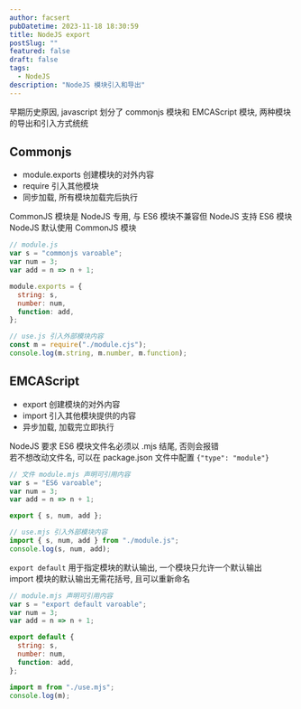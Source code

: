 ```yaml
---
author: facsert
pubDatetime: 2023-11-18 18:30:59
title: NodeJS export
postSlug: ""
featured: false
draft: false
tags:
  - NodeJS
description: "NodeJS 模块引入和导出"
---
```


<!--
 * @Author: facsert
 * @Date: 2023-11-18 18:30:59
 * @LastEditTime: 2023-12-15 23:03:36
 * @LastEditors: facsert
 * @Description:
-->

早期历史原因, javascript 划分了 commonjs 模块和 EMCAScript 模块, 两种模块的导出和引入方式统统

## Commonjs

- module.exports 创建模块的对外内容
- require 引入其他模块
- 同步加载, 所有模块加载完后执行

CommonJS 模块是 NodeJS 专用, 与 ES6 模块不兼容但 NodeJS 支持 ES6 模块  
NodeJS 默认使用 CommonJS 模块

```js
// module.js
var s = "commonjs varoable";
var num = 3;
var add = n => n + 1;

module.exports = {
  string: s,
  number: num,
  function: add,
};
```

```js
// use.js 引入外部模块内容
const m = require("./module.cjs");
console.log(m.string, m.number, m.function);
```

## EMCAScript

- export 创建模块的对外内容
- import 引入其他模块提供的内容
- 异步加载, 加载完立即执行

NodeJS 要求 ES6 模块文件名必须以 .mjs 结尾, 否则会报错  
若不想改动文件名, 可以在 package.json 文件中配置 `{"type": "module"}`

```js
// 文件 module.mjs 声明可引用内容
var s = "ES6 varoable";
var num = 3;
var add = n => n + 1;

export { s, num, add };
```

```js
// use.mjs 引入外部模块内容
import { s, num, add } from "./module.js";
console.log(s, num, add);
```

`export default` 用于指定模块的默认输出, 一个模块只允许一个默认输出  
import 模块的默认输出无需花括号, 且可以重新命名

```js
// module.mjs 声明可引用内容
var s = "export default varoable";
var num = 3;
var add = n => n + 1;

export default {
  string: s,
  number: num,
  function: add,
};
```

```js
import m from "./use.mjs";
console.log(m);
```
